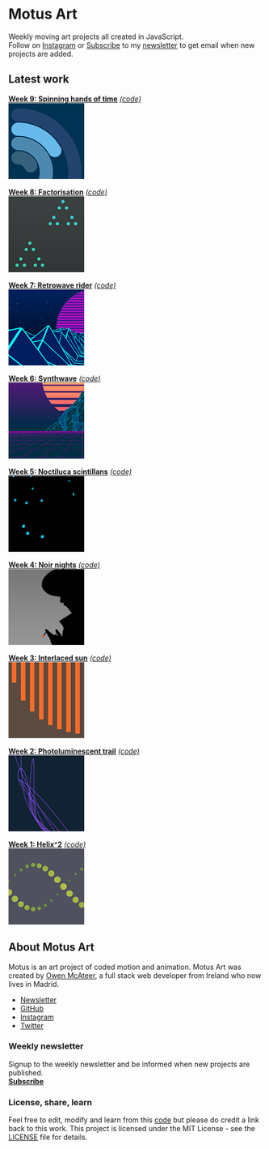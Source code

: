 # Motus Art

Weekly moving art projects all created in JavaScript.  
Follow on [Instagram](https://www.instagram.com/owenmcateer/) or [Subscribe](http://eepurl.com/dmntwP) to my [newsletter](http://eepurl.com/dmntwP) to get email when new projects are added.

## Latest work

[**Week 9: Spinning hands of time**][week09] [*(code)*][week09code]  
[![Week 09](./assets/img/preview/week_09.png)][week09]

[**Week 8: Factorisation**][week08] [*(code)*][week08code]  
[![Week 08](./assets/img/preview/week_08.png)][week08]

[**Week 7: Retrowave rider**][week07] [*(code)*][week07code]  
[![Week 07](./assets/img/preview/week_07.png)][week07]

[**Week 6: Synthwave**][week06] [*(code)*][week06code]  
[![Week 06](./assets/img/preview/week_06.png)][week06]

[**Week 5: Noctiluca scintillans**][week05] [*(code)*][week05code]  
[![Week 05](./assets/img/preview/week_05.png)][week05]

[**Week 4: Noir nights**][week04] [*(code)*][week04code]  
[![Week 04](./assets/img/preview/week_04.png)][week04]

[**Week 3: Interlaced sun**][week03] [*(code)*][week03code]  
[![Week 03](./assets/img/preview/week_03.png)][week03]

[**Week 2: Photoluminescent trail**][week02] [*(code)*][week02code]  
[![Week 02](./assets/img/preview/week_02.png)][week02]

[**Week 1: Helix^2**][week01] [*(code)*][week01code]  
[![Week 01](./assets/img/preview/week_01.png)][week01]

## About Motus Art

Motus is an art project of coded motion and animation. Motus Art was created by [Owen McAteer](https://owenmcateer.com/), a full stack web developer from Ireland who now lives in Madrid.
* [Newsletter](http://eepurl.com/dmntwP)
* [GitHub](https://github.com/owenmcateer)
* [Instagram](https://www.instagram.com/owenmcateer/)
* [Twitter](https://twitter.com/omcateer)

### Weekly newsletter

Signup to the weekly newsletter and be informed when new projects are published.  
[**Subscribe**](http://eepurl.com/dmntwP)

### License, share, learn

Feel free to edit, modify and learn from this [code](https://github.com/owenmcateer/Motus-Art) but please do credit a link back to this work. 
This project is licensed under the MIT License - see the [LICENSE](LICENSE) file for details.

[week01]: https://owenmcateer.github.io/Motus-Art/projects/week_01.html
[week01code]: https://github.com/owenmcateer/Motus-Art/blob/master/src/week_01/main.js
[week02]: https://owenmcateer.github.io/Motus-Art/projects/week_02.html
[week02code]: https://github.com/owenmcateer/Motus-Art/blob/master/src/week_02/main.js
[week03]: https://owenmcateer.github.io/Motus-Art/projects/week_03.html
[week03code]: https://github.com/owenmcateer/Motus-Art/blob/master/src/week_03/main.js
[week04]: https://owenmcateer.github.io/Motus-Art/projects/week_04.html
[week04code]: https://github.com/owenmcateer/Motus-Art/blob/master/src/week_04/main.js
[week05]: https://owenmcateer.github.io/Motus-Art/projects/week_05.html
[week05code]: https://github.com/owenmcateer/Motus-Art/blob/master/src/week_05/main.js
[week06]: https://owenmcateer.github.io/Motus-Art/projects/week_06.html
[week06code]: https://github.com/owenmcateer/Motus-Art/blob/master/src/week_06/main.js
[week07]: https://owenmcateer.github.io/Motus-Art/projects/week_07.html
[week07code]: https://github.com/owenmcateer/Motus-Art/blob/master/src/week_07/main.js
[week08]: https://owenmcateer.github.io/Motus-Art/projects/week_08.html
[week08code]: https://github.com/owenmcateer/Motus-Art/tree/master/src/week_08
[week09]: https://owenmcateer.github.io/Motus-Art/projects/week_09.html
[week09code]: https://github.com/owenmcateer/Motus-Art/blob/master/src/week_09/main.js
